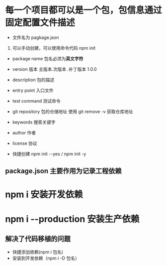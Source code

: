 # 每一个项目都可以是一个包，包信息通过固定配置文件描述

- 文件名为 pagkage.json

1. 可以手动创建，可以使用命令代码 npm init

- package name 包名必须为**英文字符**
- version 版本 主版本.次版本 .补丁版本 1.0.0
- description 包的描述
- entry point 入口文件
- test command 测试命令
- git repository 包的仓储地址 使用 git remove -v 获取仓库地址
- keywords 搜索关键字
- author 作者
- license 协议

- 快捷创建 npm init --yes / npm init -y

## package.json 主要作用为记录工程依赖

# npm i 安装开发依赖

# npm i --production 安装生产依赖

## 解决了代码移植的问题

- 快捷添加依赖(npm i 包名)
- 安装到开发依赖（npm i -D 包名）
